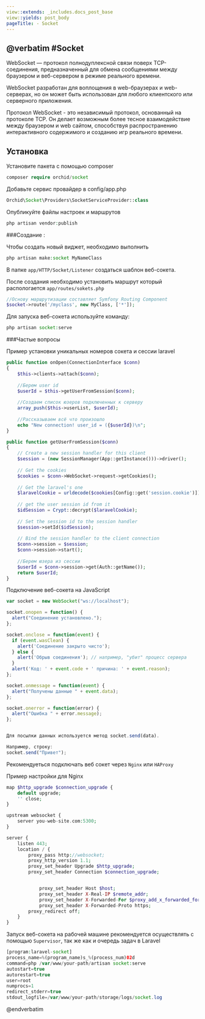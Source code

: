 ```yaml
---
view::extends: _includes.docs_post_base
view::yields: post_body
pageTitle: - Socket
---
```

@verbatim
#Socket
----------

WebSocket — протокол полнодуплексной связи поверх TCP-соединения, предназначенный для обмена сообщениями между браузером и веб-сервером в режиме реального времени.

WebSocket разработан для воплощения в web-браузерах и web-серверах, но он может быть использован для любого клиентского или серверного приложения. 

Протокол WebSocket - это независимый протокол, основанный на протоколе TCP. Он делает возможным более тесное взаимодействие между браузером и web сайтом, способствуя распространению интерактивного содержимого и созданию игр реального времени.



## Установка

Установите пакета с помощью composer
```php
composer require orchid/socket
```
Добавьте сервис провайдер в  config/app.php
```php
Orchid\Socket\Providers\SocketServiceProvider::class
```
Опубликуйте файлы настроек и маршрутов
```php
php artisan vendor:publish
```

###Создание :
	
Чтобы создать новый виджет, необходимо выполнить
```php
php artisan make:socket MyNameClass
```
В папке `app/HTTP/Socket/Listener` создаться шаблон веб-сокета.

После создания необходимо установить маршрут который распологается `app/routes/sokets.php`

```php
//Основу маршрутизации составляет Symfony Routing Component
$socket->route('/myclass', new MyClass, ['*']);
```

Для запуска веб-сокета используйте команду:
```php
php artisan socket:serve
```

###Частые вопросы

Пример установки уникальных номеров сокета и сессии laravel
```php
public function onOpen(ConnectionInterface $conn)
{
    $this->clients->attach($conn);
    
    //Берем user id
    $userId = $this->getUserFromSession($conn);
    
    //Создаем список юзеров подключенных к серверу
    array_push($this->userList, $userId);
    
    //Рассказываем всё что произошло
    echo "New connection! user_id = ({$userId})\n";
}

public function getUserFromSession($conn)
{
    // Create a new session handler for this client
    $session = (new SessionManager(App::getInstance()))->driver();
    
    // Get the cookies
    $cookies = $conn->WebSocket->request->getCookies();
    
    // Get the laravel's one
    $laravelCookie = urldecode($cookies[Config::get('session.cookie')]);
    
    // get the user session id from it
    $idSession = Crypt::decrypt($laravelCookie);
    
    // Set the session id to the session handler
    $session->setId($idSession);
    
    // Bind the session handler to the client connection
    $conn->session = $session;
    $conn->session->start();
    
    //Берем юзера из сессии
    $userId = $conn->session->get(Auth::getName());
    return $userId;
}
```


Подключение веб-сокета на JavaScript

```javascript
var socket = new WebSocket("ws://localhost");

socket.onopen = function() {
  alert("Соединение установлено.");
};

socket.onclose = function(event) {
  if (event.wasClean) {
    alert('Соединение закрыто чисто');
  } else {
    alert('Обрыв соединения'); // например, "убит" процесс сервера
  }
  alert('Код: ' + event.code + ' причина: ' + event.reason);
};

socket.onmessage = function(event) {
  alert("Получены данные " + event.data);
};

socket.onerror = function(error) {
  alert("Ошибка " + error.message);
};


Для посылки данных используется метод socket.send(data).

Например, строку:
socket.send("Привет");

```


Рекомендуеться подключать веб сокет через `Nginx` или `HAProxy`
    
Пример настройки для Nginx
```php
map $http_upgrade $connection_upgrade {
    default upgrade;
    '' close;
}

upstream websocket {
    server you-web-site.com:5300;
}

server {
    listen 443;
    location / {
        proxy_pass http://websocket;
        proxy_http_version 1.1;
        proxy_set_header Upgrade $http_upgrade;
        proxy_set_header Connection $connection_upgrade;


            proxy_set_header Host $host;
            proxy_set_header X-Real-IP $remote_addr;
            proxy_set_header X-Forwarded-For $proxy_add_x_forwarded_for;
            proxy_set_header X-Forwarded-Proto https;
        proxy_redirect off;
    }
}
```


Запуск веб-сокета на рабочей машине рекомендуется осуществлять с помощью `Supervisor`, так же как и очередь задач в Laravel

```php
[program:laravel-socket]
process_name=%(program_name)s_%(process_num)02d
command=php /var/www/your-path/artisan socket:serve
autostart=true
autorestart=true
user=root
numprocs=1
redirect_stderr=true
stdout_logfile=/var/www/your-path/storage/logs/socket.log
```

@endverbatim
